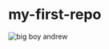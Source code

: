 # my-first-repo

![big boy andrew](https://e3.365dm.com/22/08/2048x1152/skynews-andrew-tate-big-brother_5869940.jpg)
